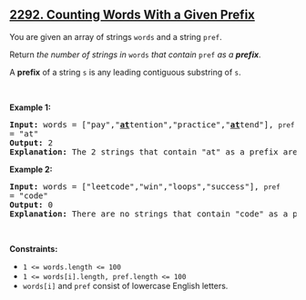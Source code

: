 <h2><a href="https://leetcode.com/problems/counting-words-with-a-given-prefix">2292. Counting Words With a Given Prefix</a></h2><p>You are given an array of strings <code>words</code> and a string <code>pref</code>.</p>

<p>Return <em>the number of strings in </em><code>words</code><em> that contain </em><code>pref</code><em> as a <strong>prefix</strong></em>.</p>

<p>A <strong>prefix</strong> of a string <code>s</code> is any leading contiguous substring of <code>s</code>.</p>

<p>&nbsp;</p>
<p><strong class="example">Example 1:</strong></p>

<pre>
<strong>Input:</strong> words = [&quot;pay&quot;,&quot;<strong><u>at</u></strong>tention&quot;,&quot;practice&quot;,&quot;<u><strong>at</strong></u>tend&quot;], <code>pref </code>= &quot;at&quot;
<strong>Output:</strong> 2
<strong>Explanation:</strong> The 2 strings that contain &quot;at&quot; as a prefix are: &quot;<u><strong>at</strong></u>tention&quot; and &quot;<u><strong>at</strong></u>tend&quot;.
</pre>

<p><strong class="example">Example 2:</strong></p>

<pre>
<strong>Input:</strong> words = [&quot;leetcode&quot;,&quot;win&quot;,&quot;loops&quot;,&quot;success&quot;], <code>pref </code>= &quot;code&quot;
<strong>Output:</strong> 0
<strong>Explanation:</strong> There are no strings that contain &quot;code&quot; as a prefix.
</pre>

<p>&nbsp;</p>
<p><strong>Constraints:</strong></p>

<ul>
	<li><code>1 &lt;= words.length &lt;= 100</code></li>
	<li><code>1 &lt;= words[i].length, pref.length &lt;= 100</code></li>
	<li><code>words[i]</code> and <code>pref</code> consist of lowercase English letters.</li>
</ul>
